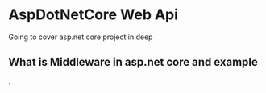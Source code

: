# AspDotNetCore Web Api
Going to cover asp.net core project in deep 
<h2></h2>
<h2>What is Middleware in asp.net core and example</h2>


.
